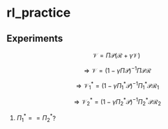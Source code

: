 # rl_practice

## Experiments

$$\mathcal{V} = \Pi \mathcal{P} (\mathcal{R} + \gamma \mathcal{V})$$

$$\Rightarrow  \mathcal{V} = (1-\gamma \Pi \mathcal{P})^{-1} \Pi \mathcal{P} \mathcal{R}$$

$$\Rightarrow \mathcal{V}_1^* = (1-\gamma \Pi_1^* \mathcal{P})^{-1} \Pi_1^* \mathcal{P} \mathcal{R}_1$$

$$\Rightarrow \mathcal{V}_2^* = (1-\gamma \Pi_2^* \mathcal{P})^{-1} \Pi_2^* \mathcal{P} \mathcal{R}_2$$

1. $\Pi_1^* == \Pi_2^*$? 